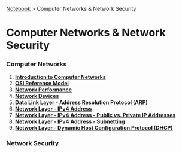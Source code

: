 <a href="../">Notebook</a> > Computer Networks & Network Security

# Computer Networks & Network Security



### Computer Networks

1. **<a href="./introduction-to-computer-networks">Introduction to Computer Networks</a>**
2. **<a href="./osi-reference-model">OSI Reference Model</a>**
3. **<a href="./network-performance">Network Performance</a>**
4. **<a href="./network-devices">Network Devices</a>**
5. **<a href="./data-link-layer-address-resolution-protocol">Data Link Layer - Address Resolution Protocol (ARP)</a>**
6. **<a href="./network-layer-ipv4-address">Network Layer - IPv4 Address</a>**
7. **<a href="./network-layer-ipv4-address-public-vs-private-ip-addresses">Network Layer - IPv4 Address - Public vs. Private IP Addresses</a>**
8. **<a href="./network-layer-ipv4-address-subnetting">Network Layer - IPv4 Address - Subnetting</a>**
9. **<a href="./network-layer-dynamic-host-configuration-protocol">Network Layer - Dynamic Host Configuration Protocol (DHCP)</a>**



### Network Security

